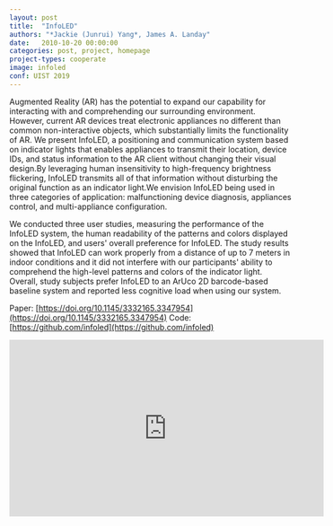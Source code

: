 ```yaml
---
layout: post
title:  "InfoLED"
authors: "*Jackie (Junrui) Yang*, James A. Landay"
date:   2010-10-20 00:00:00
categories: post, project, homepage
project-types: cooperate
image: infoled
conf: UIST 2019
---
```


Augmented Reality (AR) has the potential to expand our capability for interacting with and comprehending our surrounding environment. However, current AR devices treat electronic appliances no different than common non-interactive objects, which substantially limits the functionality of AR. We present InfoLED, a positioning and communication system based on indicator lights that enables appliances to transmit their location, device IDs, and status information to the AR client without changing their visual design.By leveraging human insensitivity to high-frequency brightness flickering, InfoLED transmits all of that information without disturbing the original function as an indicator light.We envision InfoLED being used in three categories of application: malfunctioning device diagnosis, appliances control, and multi-appliance configuration.

We conducted three user studies, measuring the performance of the InfoLED system, the human readability of the patterns and colors displayed on the InfoLED, and users' overall preference for InfoLED. The study results showed that InfoLED can work properly from a distance of up to 7 meters in indoor conditions and it did not interfere with our participants' ability to comprehend the high-level patterns and colors of the indicator light. Overall, study subjects prefer InfoLED to an ArUco 2D barcode-based baseline system and reported less cognitive load when using our system.

Paper: [https://doi.org/10.1145/3332165.3347954](https://doi.org/10.1145/3332165.3347954)
Code: [https://github.com/infoled](https://github.com/infoled)

<iframe width="560" height="315" src="https://www.youtube.com/embed/lU1epg9ccfQ" frameborder="0" allow="accelerometer; autoplay; encrypted-media; gyroscope; picture-in-picture" allowfullscreen></iframe>